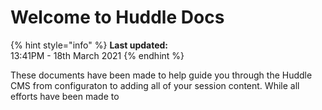 # Welcome to Huddle Docs

{% hint style="info" %}
**Last updated:**  
13:41PM - 18th March 2021
{% endhint %}

These documents have been made to help guide you through the Huddle CMS from configuraton to adding all of your session content. While all efforts have been made to 


